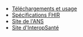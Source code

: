 * [Téléchargements et usage](./downloads.html)
* [Spécifications FHIR]({{site.data.fhir.path}}index.html)
* [Site de l'ANS](https://esante.gouv.fr/)
* [Site d'InteropSanté](https://www.interopsante.org/)
